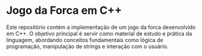 # Jogo da Forca em C++

Este repositório contém a implementação de um jogo da forca desenvolvido em C++. O objetivo principal é servir como material de estudo e prática da linguagem, abordando conceitos fundamentais como lógica de programação, manipulação de strings e interação com o usuário.
